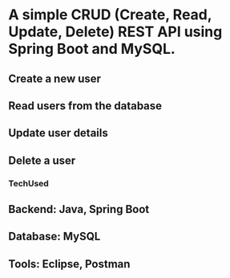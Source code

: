 # A simple CRUD (Create, Read, Update, Delete) REST API using Spring Boot and MySQL.

## Create a new user
## Read users from the database
## Update user details
## Delete a user

### TechUsed ###
## Backend: Java, Spring Boot
## Database: MySQL
## Tools: Eclipse, Postman
